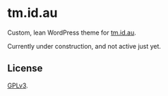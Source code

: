 # tm.id.au

Custom, lean WordPress theme for [tm.id.au](https://tm.id.au).

Currently under construction, and not active just yet.

## License

[GPLv3](LICENSE).
